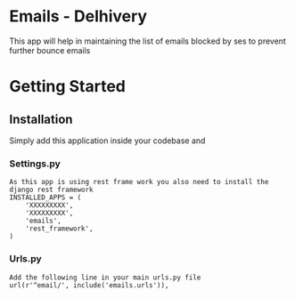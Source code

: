 # Emails - Delhivery 

This app will help in maintaining the list of emails blocked by ses to prevent further bounce emails   
# Getting Started

## Installation

Simply add this application inside your codebase and


### Settings.py
    As this app is using rest frame work you also need to install the django rest framework 
    INSTALLED_APPS = (
        'XXXXXXXXX',
        'XXXXXXXXX',
        'emails',
        'rest_framework',
    )

### Urls.py

    Add the following line in your main urls.py file 
    url(r'^email/', include('emails.urls')),